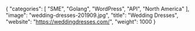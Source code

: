 {
   "categories": [
	  "SME",
	  "Golang",
	  "WordPress",
	  "API",
	  "North America"
   ],
   "image": "wedding-dresses-201909.jpg",
   "title": "Wedding Dresses",
   "website": "https://weddingdresses.com/",
   "weight": 1000
}
